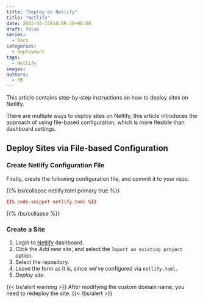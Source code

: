 ```yaml
---
title: "Deploy on Netlify"
title: "Netlify"
date: 2023-04-15T10:09:40+08:00
draft: false
series:
  - Docs
categories:
  - Deployment
tags:
  - Netlify
images:
authors:
  - HB
---
```


This article contains step-by-step instructions on how to deploy sites on Netlify.

<!--more-->

There are multiple ways to deploy sites on Netlify, this article introduces the approach of using file-based configuration, which is more flexible than dashboard settings.

## Deploy Sites via File-based Configuration

### Create Netlify Configuration File

Firstly, create the following configuration file, and commit it to your repo.

{{% bs/collapse netlify.toml primary true %}}
```toml
{{% code-snippet netlify.toml %}}
```
{{% /bs/collapse %}}

### Create a Site

1. Login to [Netlify](https://www.netlify.com/) dashboard.
2. Click the _Add new site_, and select the `Import an existing project` option.
3. Select the repository.
4. Leave the form as it is, since we've configured via `netlify.toml`.
5. _Deploy site_.

{{< bs/alert warning >}}
After modifying the custom domain name, you need to redeploy the site.
{{< /bs/alert >}}
